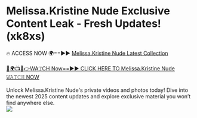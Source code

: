 # Melissa.Kristine Nude Exclusive Content Leak - Fresh Updates! (xk8xs)

🔥 ACCESS NOW 🌍==►► <a href="https://tinyurl.com/yc657z5k" rel="nofollow">Melissa.Kristine Nude Latest Collection</a>
<br><br>
[🔴🌍📺📱👉WA𝚃CH Now==►► CLICK HERE TO Melissa.Kristine Nude 𝚆𝙰𝚃𝙲𝙷 NOW](https://tinyurl.com/yc657z5k)
<br><br>
Unlock Melissa.Kristine Nude's private videos and photos today! Dive into the newest 2025 content updates and explore exclusive material you won’t find anywhere else.
<br>
<a href="https://tinyurl.com/yc657z5k" rel="nofollow" data-target="animated-image.originalLink"><img src="https://camo.githubusercontent.com/8a4f000d20f83aca3bf7ec5f350d767afa0574a8a352519fd8cfa583a6f93a33/68747470733a2f2f692e696d6775722e636f6d2f644a486b345a712e676966" data-canonical-src="https://i.imgur.com/dJHk4Zq.gif" style="max-width: 100%; display: inline-block;" data-target="animated-image.originalImage"></a>
<br>
